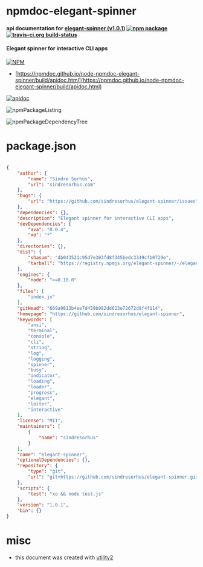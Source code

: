 # npmdoc-elegant-spinner

#### api documentation for  [elegant-spinner (v1.0.1)](https://github.com/sindresorhus/elegant-spinner)  [![npm package](https://img.shields.io/npm/v/npmdoc-elegant-spinner.svg?style=flat-square)](https://www.npmjs.org/package/npmdoc-elegant-spinner) [![travis-ci.org build-status](https://api.travis-ci.org/npmdoc/node-npmdoc-elegant-spinner.svg)](https://travis-ci.org/npmdoc/node-npmdoc-elegant-spinner)

#### Elegant spinner for interactive CLI apps

[![NPM](https://nodei.co/npm/elegant-spinner.png?downloads=true&downloadRank=true&stars=true)](https://www.npmjs.com/package/elegant-spinner)

- [https://npmdoc.github.io/node-npmdoc-elegant-spinner/build/apidoc.html](https://npmdoc.github.io/node-npmdoc-elegant-spinner/build/apidoc.html)

[![apidoc](https://npmdoc.github.io/node-npmdoc-elegant-spinner/build/screenCapture.buildCi.browser.%252Ftmp%252Fbuild%252Fapidoc.html.png)](https://npmdoc.github.io/node-npmdoc-elegant-spinner/build/apidoc.html)

![npmPackageListing](https://npmdoc.github.io/node-npmdoc-elegant-spinner/build/screenCapture.npmPackageListing.svg)

![npmPackageDependencyTree](https://npmdoc.github.io/node-npmdoc-elegant-spinner/build/screenCapture.npmPackageDependencyTree.svg)



# package.json

```json

{
    "author": {
        "name": "Sindre Sorhus",
        "url": "sindresorhus.com"
    },
    "bugs": {
        "url": "https://github.com/sindresorhus/elegant-spinner/issues"
    },
    "dependencies": {},
    "description": "Elegant spinner for interactive CLI apps",
    "devDependencies": {
        "ava": "0.0.4",
        "xo": "*"
    },
    "directories": {},
    "dist": {
        "shasum": "db043521c95d7e303fd8f345bedc3349cfb0729e",
        "tarball": "https://registry.npmjs.org/elegant-spinner/-/elegant-spinner-1.0.1.tgz"
    },
    "engines": {
        "node": ">=0.10.0"
    },
    "files": [
        "index.js"
    ],
    "gitHead": "669a9813b4ee7d459b982dd623e72672d9f4f114",
    "homepage": "https://github.com/sindresorhus/elegant-spinner",
    "keywords": [
        "ansi",
        "terminal",
        "console",
        "cli",
        "string",
        "log",
        "logging",
        "spinner",
        "busy",
        "indicator",
        "loading",
        "loader",
        "progress",
        "elegant",
        "loiter",
        "interactive"
    ],
    "license": "MIT",
    "maintainers": [
        {
            "name": "sindresorhus"
        }
    ],
    "name": "elegant-spinner",
    "optionalDependencies": {},
    "repository": {
        "type": "git",
        "url": "git+https://github.com/sindresorhus/elegant-spinner.git"
    },
    "scripts": {
        "test": "xo && node test.js"
    },
    "version": "1.0.1",
    "bin": {}
}
```



# misc
- this document was created with [utility2](https://github.com/kaizhu256/node-utility2)
